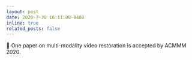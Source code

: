 ```yaml
---
layout: post
date: 2020-7-30 16:11:00-0400
inline: true
related_posts: false
---
```


🎉 One paper on multi-modality video restoration is accepted by ACMMM 2020. 